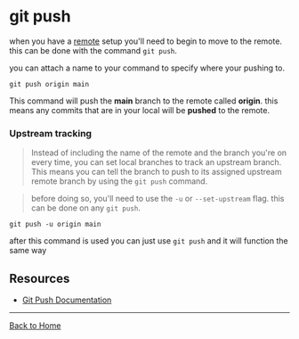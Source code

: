 # git push

when you have a [remote](./Remote.md) setup you'll need to begin to move [](./Commit.md) to the remote. this can be done with the command `git push`.

you can attach a name to your command to specify where your pushing to.

```
git push origin main
```

This command will push the **main** branch to the remote called **origin**. this means any commits that are in your local will be **pushed** to the remote.

### Upstream tracking

>Instead of including the name of the remote and the branch you're on every time, you can set local branches to track an upstream branch. This means you can tell the branch to push to its assigned upstream remote branch by using the `git push` command.

>before doing so, you'll need to use the `-u` or `--set-upstream` flag. this can be done on any `git push`.

```
git push -u origin main
```
after this command is used you can just use `git push` and it will function the same way 

## Resources

- [Git Push Documentation](https://git-scm.com/docs/git-push)

---

[Back to Home](../README.md)
